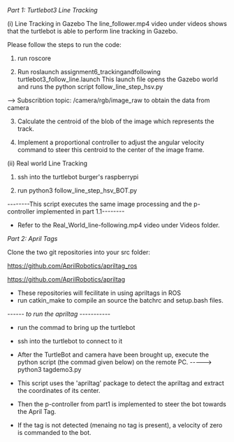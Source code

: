 *Part 1: Turtlebot3 Line Tracking*

(i) Line Tracking in Gazebo
 The line_follower.mp4 video under videos shows that the turtlebot is able to perform line tracking in Gazebo.


Please follow the steps to run the code:

1. run roscore

2. Run roslaunch assignment6_trackingandfollowing turtlebot3_follow_line.launch
This launch file opens the Gazebo world and runs the python script follow_line_step_hsv.py

--> Subscribtion topic: /camera/rgb/image_raw to obtain the data from camera

3. Calculate the centroid of the blob of the image which represents the track.

4. Implement a proportional controller to adjust the angular velocity command to steer this centroid to the center of the image frame.

(ii) Real world Line Tracking

1. ssh into the turtlebot burger's raspberrypi

2. run python3 follow_line_step_hsv_BOT.py

--------This script executes the same image processing and the p-controller implemented in part 1.1--------

- Refer to the Real_World_line-following.mp4 video under Videos folder.

*Part 2: April Tags*

Clone the two git repositories into your src folder:

https://github.com/AprilRobotics/apriltag_ros

https://github.com/AprilRobotics/apriltag


- These repositories will fecilitate in using apriltags in ROS
- run catkin_make to compile an source the batchrc and setup.bash files.


------ *to run the apriltag* -----------
- run the commad to bring up the turtlebot

- ssh into the turtlebot to connect to it

- After the TurtleBot and camera have been brought up, execute the python script (the commad given below) on the remote PC.
      -----> python3 tagdemo3.py

- This script uses the 'apriltag' package to detect the apriltag and extract the coordinates of its center.

- Then the p-controller from part1 is implemented to steer the bot towards the April Tag.

- If the tag is not detected (menaing no tag is present), a velocity of zero is commanded to the bot.
